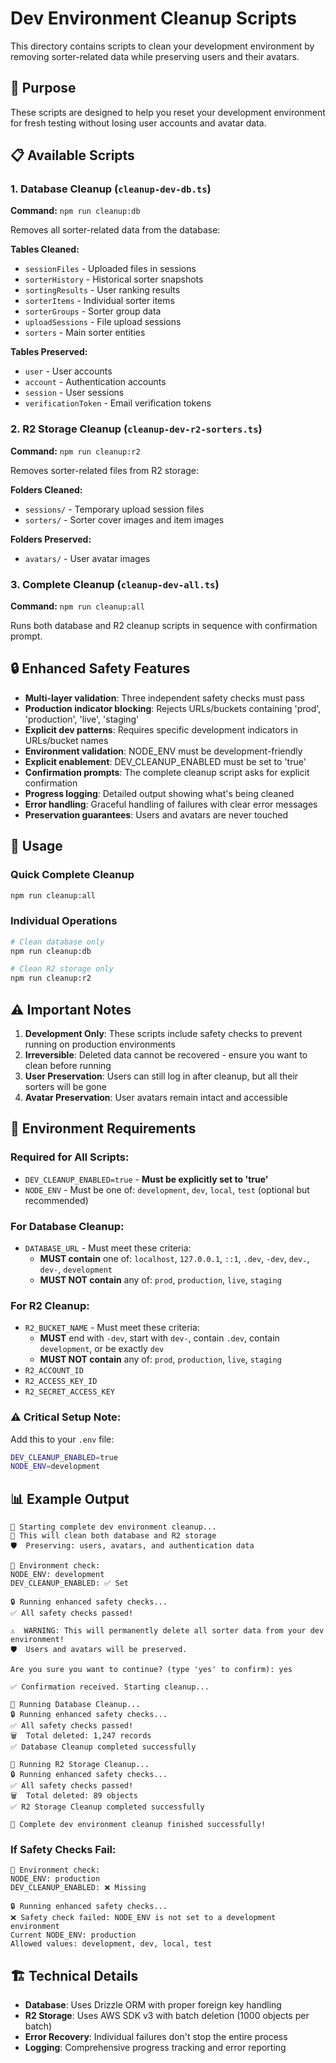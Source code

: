 # Dev Environment Cleanup Scripts

This directory contains scripts to clean your development environment by removing sorter-related data while preserving users and their avatars.

## 🎯 Purpose

These scripts are designed to help you reset your development environment for fresh testing without losing user accounts and avatar data.

## 📋 Available Scripts

### 1. Database Cleanup (`cleanup-dev-db.ts`)

**Command:** `npm run cleanup:db`

Removes all sorter-related data from the database:

**Tables Cleaned:**

- `sessionFiles` - Uploaded files in sessions
- `sorterHistory` - Historical sorter snapshots
- `sortingResults` - User ranking results
- `sorterItems` - Individual sorter items
- `sorterGroups` - Sorter group data
- `uploadSessions` - File upload sessions
- `sorters` - Main sorter entities

**Tables Preserved:**

- `user` - User accounts
- `account` - Authentication accounts
- `session` - User sessions
- `verificationToken` - Email verification tokens

### 2. R2 Storage Cleanup (`cleanup-dev-r2-sorters.ts`)

**Command:** `npm run cleanup:r2`

Removes sorter-related files from R2 storage:

**Folders Cleaned:**

- `sessions/` - Temporary upload session files
- `sorters/` - Sorter cover images and item images

**Folders Preserved:**

- `avatars/` - User avatar images

### 3. Complete Cleanup (`cleanup-dev-all.ts`)

**Command:** `npm run cleanup:all`

Runs both database and R2 cleanup scripts in sequence with confirmation prompt.

## 🔒 Enhanced Safety Features

- **Multi-layer validation**: Three independent safety checks must pass
- **Production indicator blocking**: Rejects URLs/buckets containing 'prod', 'production', 'live', 'staging'
- **Explicit dev patterns**: Requires specific development indicators in URLs/bucket names
- **Environment validation**: NODE_ENV must be development-friendly
- **Explicit enablement**: DEV_CLEANUP_ENABLED must be set to 'true'
- **Confirmation prompts**: The complete cleanup script asks for explicit confirmation
- **Progress logging**: Detailed output showing what's being cleaned
- **Error handling**: Graceful handling of failures with clear error messages
- **Preservation guarantees**: Users and avatars are never touched

## 🚀 Usage

### Quick Complete Cleanup

```bash
npm run cleanup:all
```

### Individual Operations

```bash
# Clean database only
npm run cleanup:db

# Clean R2 storage only
npm run cleanup:r2
```

## ⚠️ Important Notes

1. **Development Only**: These scripts include safety checks to prevent running on production environments
2. **Irreversible**: Deleted data cannot be recovered - ensure you want to clean before running
3. **User Preservation**: Users can still log in after cleanup, but all their sorters will be gone
4. **Avatar Preservation**: User avatars remain intact and accessible

## 🔧 Environment Requirements

### Required for All Scripts:

- `DEV_CLEANUP_ENABLED=true` - **Must be explicitly set to 'true'**
- `NODE_ENV` - Must be one of: `development`, `dev`, `local`, `test` (optional but recommended)

### For Database Cleanup:

- `DATABASE_URL` - Must meet these criteria:
  - **MUST contain** one of: `localhost`, `127.0.0.1`, `::1`, `.dev`, `-dev`, `dev.`, `dev-`, `development`
  - **MUST NOT contain** any of: `prod`, `production`, `live`, `staging`

### For R2 Cleanup:

- `R2_BUCKET_NAME` - Must meet these criteria:
  - **MUST** end with `-dev`, start with `dev-`, contain `.dev`, contain `development`, or be exactly `dev`
  - **MUST NOT contain** any of: `prod`, `production`, `live`, `staging`
- `R2_ACCOUNT_ID`
- `R2_ACCESS_KEY_ID`
- `R2_SECRET_ACCESS_KEY`

### ⚠️ **Critical Setup Note:**

Add this to your `.env` file:

```bash
DEV_CLEANUP_ENABLED=true
NODE_ENV=development
```

## 📊 Example Output

```
🚀 Starting complete dev environment cleanup...
🎯 This will clean both database and R2 storage
🛡️  Preserving: users, avatars, and authentication data

🔧 Environment check:
NODE_ENV: development
DEV_CLEANUP_ENABLED: ✅ Set

🔒 Running enhanced safety checks...
✅ All safety checks passed!

⚠️  WARNING: This will permanently delete all sorter data from your dev environment!
🛡️  Users and avatars will be preserved.

Are you sure you want to continue? (type 'yes' to confirm): yes

✅ Confirmation received. Starting cleanup...

📱 Running Database Cleanup...
🔒 Running enhanced safety checks...
✅ All safety checks passed!
🗑️  Total deleted: 1,247 records
✅ Database Cleanup completed successfully

📱 Running R2 Storage Cleanup...
🔒 Running enhanced safety checks...
✅ All safety checks passed!
🗑️  Total deleted: 89 objects
✅ R2 Storage Cleanup completed successfully

🎉 Complete dev environment cleanup finished successfully!
```

### If Safety Checks Fail:

```
🔧 Environment check:
NODE_ENV: production
DEV_CLEANUP_ENABLED: ❌ Missing

🔒 Running enhanced safety checks...
❌ Safety check failed: NODE_ENV is not set to a development environment
Current NODE_ENV: production
Allowed values: development, dev, local, test
```

## 🏗️ Technical Details

- **Database**: Uses Drizzle ORM with proper foreign key handling
- **R2 Storage**: Uses AWS SDK v3 with batch deletion (1000 objects per batch)
- **Error Recovery**: Individual failures don't stop the entire process
- **Logging**: Comprehensive progress tracking and error reporting
